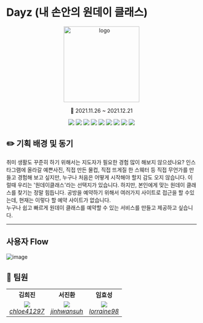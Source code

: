 # Dayz (내 손안의 원데이 클래스)

<div align='center'>
  <img src='https://user-images.githubusercontent.com/61550839/147042242-b4aad6c1-7384-42a5-8548-3defd19fd611.png' alt="logo" width="200">


📆 2021.11.26 ~ 2021.12.21

</div>
<p align='center'>
    <img src="https://img.shields.io/badge/React-v17.0.2-blue?logo=React"/>
    <img src="https://img.shields.io/badge/Typescript-v4.1.2-blue?logo=typescript"/>
    <img src="https://img.shields.io/badge/react hook form-v7.21.2-orange"/>
    <img src="https://img.shields.io/badge/craco-v6.4.2-yellowgreen"/>
    <img src="https://img.shields.io/badge/node.js-v14.18.0-green?logo=Node.js"/>
    <img src="https://img.shields.io/badge/yarn-v1.22.15-yellow?logo=yarn">
    <img src="https://img.shields.io/badge/Recoil-v0.5.2-lightgrey?logo=recoil">
    <img src="https://img.shields.io/badge/emotion%2Fstyled-v11.6.0-orange">
    <img src="https://img.shields.io/badge/react%20router%20dom-v5.3.2-yellow">
</p>

## ✏️ 기획 배경 및 동기

취미 생활도 꾸준히 하기 위해서는 지도자가 필요한 경험 많이 해보지 않으셨나요?
인스타그램에 올라갈 예쁜사진, 직접 만든 물컵, 직접 뜨게질 한 스웨터 등 직접 무언가를 만들고 경험해 보고 싶지만, 누구나 처음은 어떻게 시작해야 할지 감도 오지 않습니다. 
이럴때 우리는 '원데이클래스'라는 선택지가 있습니다. 
하지만, 본인에게 맞는 원데이 클래스를 찾기는 정말 힘듭니다.
공방을 예약하기 위해서 여러가지 사이트로 접근을 할 수있는데, 현재는 이렇다 할 예약 사이트가 없습니다. <br />
누구나 쉽고 빠르게 원데이 클래스를 예약할 수 있는 서비스를 만들고 제공하고 싶습니다.


---


## 사용자 Flow

![image](https://user-images.githubusercontent.com/61727311/146953373-7743ac32-88f5-4b2d-97d2-873fda23203b.png)

## 🤵  팀원

<table>
    <tr align="center">
        <td><B>김희진<B></td>
        <td><B>서진환<B></td>
        <td><B>임효성<B></td>
    </tr>
    <tr align="center">
        <td>
            <img src="https://github.com/chloe41297.png?size=100">
            <br>
            <a href="https://github.com/chloe41297"><I>chloe41297</I></a>
        </td>
        <td>
            <img src="https://github.com/jinhwansuh.png?size=100">
            <br>
            <a href="https://github.com/jinhwansuh"><I>jinhwansuh</I></a>
        </td>
        <td>
            <img src="https://github.com/lorraine98.png?size=100">
            <br>
            <a href="https://github.com/lorraine98"><I>lorraine98</I></a>
        </td>
    </tr>
</table>




